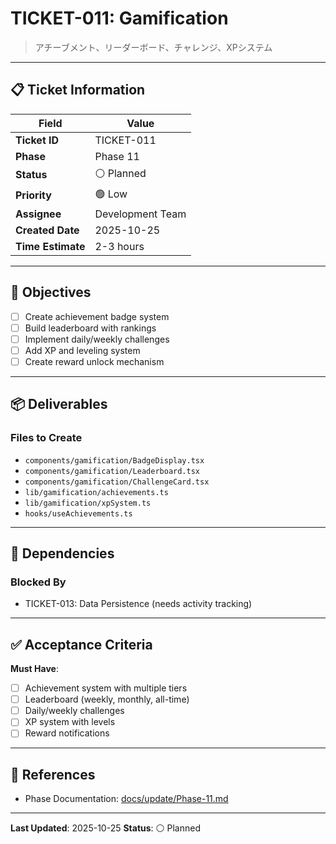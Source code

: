 # TICKET-011: Gamification

> アチーブメント、リーダーボード、チャレンジ、XPシステム

---

## 📋 Ticket Information

| Field | Value |
|-------|-------|
| **Ticket ID** | TICKET-011 |
| **Phase** | Phase 11 |
| **Status** | ⚪ Planned |
| **Priority** | 🟢 Low |
| **Assignee** | Development Team |
| **Created Date** | 2025-10-25 |
| **Time Estimate** | 2-3 hours |

---

## 🎯 Objectives

- [ ] Create achievement badge system
- [ ] Build leaderboard with rankings
- [ ] Implement daily/weekly challenges
- [ ] Add XP and leveling system
- [ ] Create reward unlock mechanism

---

## 📦 Deliverables

### Files to Create
- `components/gamification/BadgeDisplay.tsx`
- `components/gamification/Leaderboard.tsx`
- `components/gamification/ChallengeCard.tsx`
- `lib/gamification/achievements.ts`
- `lib/gamification/xpSystem.ts`
- `hooks/useAchievements.ts`

---

## 🔗 Dependencies

### Blocked By
- TICKET-013: Data Persistence (needs activity tracking)

---

## ✅ Acceptance Criteria

**Must Have**:
- [ ] Achievement system with multiple tiers
- [ ] Leaderboard (weekly, monthly, all-time)
- [ ] Daily/weekly challenges
- [ ] XP system with levels
- [ ] Reward notifications

---

## 🔗 References

- Phase Documentation: [docs/update/Phase-11.md](../update/Phase-11.md)

---

**Last Updated**: 2025-10-25
**Status**: ⚪ Planned
